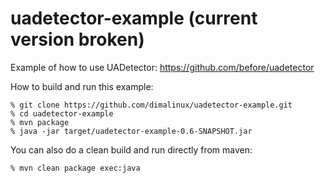 uadetector-example (current version broken)
==================

Example of how to use UADetector: https://github.com/before/uadetector

How to build and run this example:

    % git clone https://github.com/dimalinux/uadetector-example.git
    % cd uadetector-example
    % mvn package
    % java -jar target/uadetector-example-0.6-SNAPSHOT.jar

You can also do a clean build and run directly from maven:

    % mvn clean package exec:java
